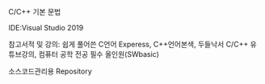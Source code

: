 C/C++ 기본 문법

IDE:Visual Studio 2019

참고서적 및 강의: 쉽게 풀어쓴 C언어 Experess, C++언어본색, 두들낙서 C/C++ 유튜브강의, 컴퓨터 공학 전공 필수 올인원(SWbasic)

소스코드관리용 Repository
